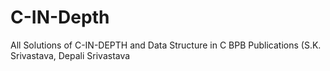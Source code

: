 # C-IN-Depth
All Solutions of C-IN-DEPTH and Data Structure in C BPB Publications (S.K. Srivastava, Depali Srivastava
